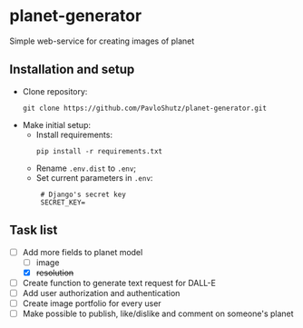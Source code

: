 # planet-generator
Simple web-service for creating images of planet


## Installation and setup

- Clone repository:
    ```commandline
    git clone https://github.com/PavloShutz/planet-generator.git
    ```
- Make initial setup:
  * Install requirements:
    ```commandline
    pip install -r requirements.txt
    ```
  * Rename `.env.dist` to `.env`;
  * Set current parameters in `.env`:
     ```dotenv
      # Django's secret key
      SECRET_KEY=
      ```

## Task list
- [ ] Add more fields to planet model
  - [ ] image
  - [x] ~~resolution~~
- [ ] Create function to generate text request for DALL-E
- [ ] Add user authorization and authentication
- [ ] Create image portfolio for every user
- [ ] Make possible to publish, like/dislike and comment on someone's planet